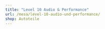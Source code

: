 ```yaml
---
title: "Level 10 Audio & Performance"
url: /mesa/level-10-audio-und-performance/
shop: Autoteile
---
```

